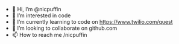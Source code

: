 - 👋 Hi, I’m @nicpuffin
- 👀 I’m interested in code
- 🌱 I’m currently learning to code on https://www.twilio.com/quest
- 💞️ I’m looking to collaborate on github.com
- 📫 How to reach me /nicpuffin

<!---
nicpuffin/nicpuffin is a ✨ special ✨ repository because its `README.md` (this file) appears on your GitHub profile.
You can click the Preview link to take a look at your changes.
--->

